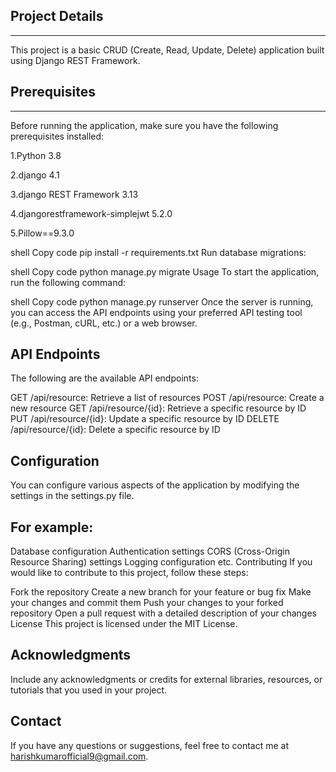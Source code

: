 ## Project Details
---------------
This project is a basic CRUD (Create, Read, Update, Delete) application built using Django REST Framework.

## Prerequisites
---------------
Before running the application, make sure you have the following prerequisites installed:

1.Python 3.8

2.django 4.1

3.django REST Framework 3.13

4.djangorestframework-simplejwt 5.2.0

5.Pillow==9.3.0

shell
Copy code
pip install -r requirements.txt
Run database migrations:

shell
Copy code
python manage.py migrate
Usage
To start the application, run the following command:

shell
Copy code
python manage.py runserver
Once the server is running, you can access the API endpoints using your preferred API testing tool (e.g., Postman, cURL, etc.) or a web browser.

API Endpoints
---------------
The following are the available API endpoints:

GET /api/resource: Retrieve a list of resources
POST /api/resource: Create a new resource
GET /api/resource/{id}: Retrieve a specific resource by ID
PUT /api/resource/{id}: Update a specific resource by ID
DELETE /api/resource/{id}: Delete a specific resource by ID

Configuration
-------------
You can configure various aspects of the application by modifying the settings in the settings.py file.

For example:
---------------

Database configuration
Authentication settings
CORS (Cross-Origin Resource Sharing) settings
Logging configuration
etc.
Contributing
If you would like to contribute to this project, follow these steps:

Fork the repository
Create a new branch for your feature or bug fix
Make your changes and commit them
Push your changes to your forked repository
Open a pull request with a detailed description of your changes
License
This project is licensed under the MIT License.

Acknowledgments
----------------
Include any acknowledgments or credits for external libraries, resources, or tutorials that you used in your project.

Contact
--------
If you have any questions or suggestions, feel free to contact me at harishkumarofficial9@gmail.com.

